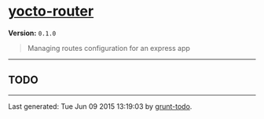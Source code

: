 # [yocto-router]( http://www.yocto.re )

**Version:** `0.1.0`

> Managing routes configuration for an express app

* * *

## TODO


* * *

Last generated: Tue Jun 09 2015 13:19:03 by [grunt-todo](https://github.com/leny/grunt-todo).

